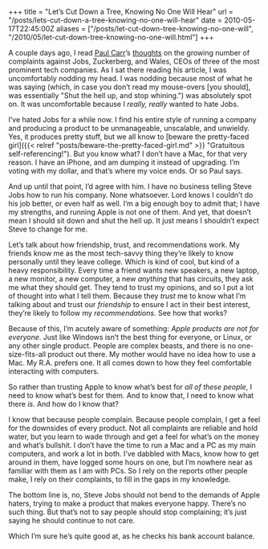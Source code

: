 +++
title = "Let’s Cut Down a Tree, Knowing No One Will Hear"
url = "/posts/lets-cut-down-a-tree-knowing-no-one-will-hear"
date = 2010-05-17T22:45:00Z
aliases = ["/posts/let-cut-down-tree-knowing-no-one-will", "/2010/05/let-cut-down-tree-knowing-no-one-will.html"]
+++

A couple days ago, I read [Paul Carr](http://www.paulcarr.com "Seriously, this guy is my hero. Mainly because he’s proof I could actually have a future.")’s [thoughts](http://techcrunch.com/2010/05/16/worse-things-happen-at-sea/ "TL;DR: shut the hell up and quit whining.") on the growing number of complaints against Jobs, Zuckerberg, and Wales, CEOs of three of the most prominent tech companies. As I sat there reading his article, I was uncomfortably nodding my head. I was nodding because most of what he was saying (which, in case you don’t read my mouse-overs [you should], was essentially "Shut the hell up, and stop whining.") was absolutely spot on. It was uncomfortable because I _really, really_ wanted to hate Jobs.

I’ve hated Jobs for a while now. I find his entire style of running a company and producing a product to be unmanageable, unscalable, and unwieldy. Yes, it produces pretty stuff, but we all know to [beware the pretty-faced girl]({{< relref "posts/beware-the-pretty-faced-girl.md" >}} "Gratuitous self-referencing!"). But you know what? I don’t have a Mac, for that very reason. I have an iPhone, and am dumping it instead of upgrading. I’m voting with my dollar, and that’s where my voice ends. Or so Paul says.

And up until that point, I’d agree with him. I have no business telling Steve Jobs how to run his company. None whatsoever. Lord knows I couldn’t do his job better, or even half as well. I’m a big enough boy to admit that; I have my strengths, and running Apple is not one of them. And yet, that doesn’t mean I should sit down and shut the hell up. It just means I shouldn’t expect Steve to change for me.

Let’s talk about how friendship, trust, and recommendations work. My friends know me as the most tech-savvy thing they’re likely to know personally until they leave college. Which is kind of cool, but kind of a heavy responsibility. Every time a friend wants new speakers, a new laptop, a new monitor, a new computer, a new _anything_ that has circuits, they ask me what they should get. They tend to trust my opinions, and so I put a lot of thought into what I tell them. Because they _trust_ me to know what I’m talking about and trust our _friendship_ to ensure I act in their best interest, they’re likely to follow my _recommendations_. See how that works?

Because of this, I’m acutely aware of something: _Apple products are not for everyone_. Just like Windows isn’t the best thing for everyone, or Linux, or any other single product. People are complex beasts, and there is no one-size-fits-all product out there. My mother would have no idea how to use a Mac. My R.A. prefers one. It all comes down to how they feel comfortable interacting with computers.

So rather than trusting Apple to know what’s best for _all of these people_, I need to know what’s best for them. And to know that, I need to know what there _is_. And how do I know that?

I know that because people complain. Because people complain, I get a feel for the downsides of every product. Not all complaints are reliable and hold water, but you learn to wade through and get a feel for what’s on the money and what’s bullshit. I don’t have the time to run a Mac and a PC as my main computers, and work a lot in both. I’ve dabbled with Macs, know how to get around in them, have logged some hours on one, but I’m nowhere near as familiar with them as I am with PCs. So I rely on the reports other people make, I rely on their complaints, to fill in the gaps in my knowledge.

The bottom line is, no, Steve Jobs should not bend to the demands of Apple haters, trying to make a product that makes everyone happy. There’s no such thing. But that’s not to say people should stop complaining; it’s just saying he should continue to not care.

Which I’m sure he’s quite good at, as he checks his bank account balance.
